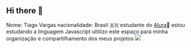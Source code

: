 ## Hi there 👋
Nome: Tiago Vargas
nacionalidade: Brasil 🇧🇷
estudante do [Alura](www.alura.com.br)📘 
estou estudando a linguagem Javascript
ultilizo este espaço para minha organização e compartilhamento dos meus projetos
![](https://media1.tenor.com/m/ihqN6a3iiYEAAAAd/pikachu-shocked-face-stunned.gif)
